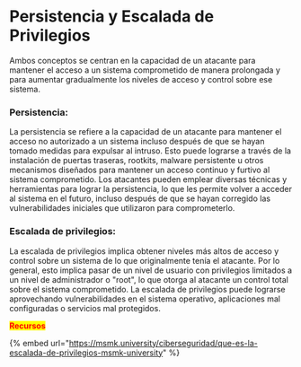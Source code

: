 # Persistencia y Escalada de Privilegios

Ambos conceptos se centran en la capacidad de un atacante para mantener el acceso a un sistema comprometido de manera prolongada y para aumentar gradualmente los niveles de acceso y control sobre ese sistema.

### **Persistencia:**

La persistencia se refiere a la capacidad de un atacante para mantener el acceso no autorizado a un sistema incluso después de que se hayan tomado medidas para expulsar al intruso. Esto puede lograrse a través de la instalación de puertas traseras, rootkits, malware persistente u otros mecanismos diseñados para mantener un acceso continuo y furtivo al sistema comprometido. Los atacantes pueden emplear diversas técnicas y herramientas para lograr la persistencia, lo que les permite volver a acceder al sistema en el futuro, incluso después de que se hayan corregido las vulnerabilidades iniciales que utilizaron para comprometerlo.

### **Escalada de privilegios:**

La escalada de privilegios implica obtener niveles más altos de acceso y control sobre un sistema de lo que originalmente tenía el atacante. Por lo general, esto implica pasar de un nivel de usuario con privilegios limitados a un nivel de administrador o "root", lo que otorga al atacante un control total sobre el sistema comprometido. La escalada de privilegios puede lograrse aprovechando vulnerabilidades en el sistema operativo, aplicaciones mal configuradas o servicios mal protegidos.&#x20;

<mark style="color:red;">**Recursos**</mark>

{% embed url="https://msmk.university/ciberseguridad/que-es-la-escalada-de-privilegios-msmk-university" %}
